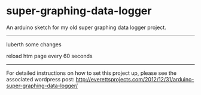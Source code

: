 # super-graphing-data-logger
An arduino sketch for my old super graphing data logger project.

--------------------------

luberth some changes

<meta http-equiv="refresh" content="60"> reload htm page every 60 seconds

---------------------

For detailed instructions on how to set this project up, please see the associated wordpress post:
http://everettsprojects.com/2012/12/31/arduino-super-graphing-data-logger/
